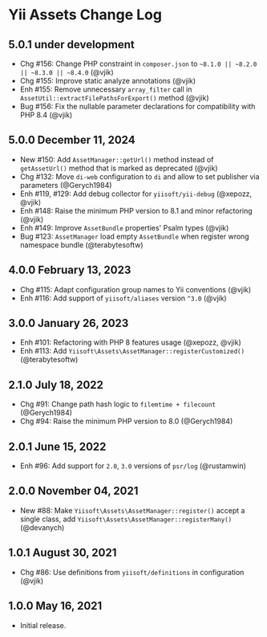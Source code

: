 # Yii Assets Change Log

## 5.0.1 under development

- Chg #156: Change PHP constraint in `composer.json` to `~8.1.0 || ~8.2.0 || ~8.3.0 || ~8.4.0` (@vjik) 
- Chg #155: Improve static analyze annotations (@vjik)
- Enh #155: Remove unnecessary `array_filter` call in `AssetUtil::extractFilePathsForExport()` method (@vjik)
- Bug #156: Fix the nullable parameter declarations for compatibility with PHP 8.4 (@vjik)

## 5.0.0 December 11, 2024

- New #150: Add `AssetManager::getUrl()` method instead of `getAssetUrl()` method that is marked as deprecated (@vjik)
- Chg #132: Move `di-web` configuration to `di` and allow to set publisher via parameters (@Gerych1984)
- Enh #119, #129: Add debug collector for `yiisoft/yii-debug` (@xepozz, @vjik)
- Enh #148: Raise the minimum PHP version to 8.1 and minor refactoring (@vjik)
- Enh #149: Improve `AssetBundle` properties' Psalm types (@vjik)
- Bug #123: `AssetManager` load empty `AssetBundle` when register wrong namespace bundle (@terabytesoftw)

## 4.0.0 February 13, 2023

- Chg #115: Adapt configuration group names to Yii conventions (@vjik)
- Enh #116: Add support of `yiisoft/aliases` version `^3.0` (@vjik)

## 3.0.0 January 26, 2023

- Enh #101: Refactoring with PHP 8 features usage (@xepozz, @vjik)
- Enh #113: Add `Yiisoft\Assets\AssetManager::registerCustomized()` (@terabytesoftw)

## 2.1.0 July 18, 2022

- Chg #91: Change path hash logic to `filemtime + filecount` (@Gerych1984)
- Chg #94: Raise the minimum PHP version to 8.0 (@Gerych1984)

## 2.0.1 June 15, 2022

- Enh #96: Add support for `2.0`, `3.0` versions of `psr/log` (@rustamwin)

## 2.0.0 November 04, 2021

- New #88: Make `Yiisoft\Assets\AssetManager::register()` accept a single class, add
  `Yiisoft\Assets\AssetManager::registerMany()` (@devanych)

## 1.0.1 August 30, 2021

- Chg #86: Use definitions from `yiisoft/definitions` in configuration (@vjik)

## 1.0.0 May 16, 2021

- Initial release.
